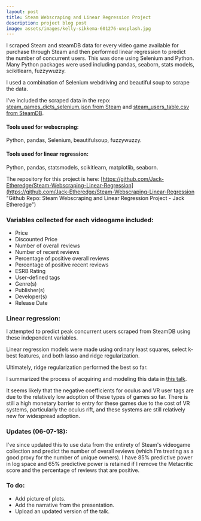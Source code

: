 ```yaml
---
layout: post
title: Steam Webscraping and Linear Regression Project
description: project blog post
image: assets/images/kelly-sikkema-601276-unsplash.jpg
---
```


I scraped Steam and steamDB data for every video game available for purchase through Steam and then performed linear regression to predict the number of concurrent users. This was done using Selenium and Python. Many Python packages were used including pandas, seaborn, stats models, scikitlearn, fuzzywuzzy.

I used a combination of Selenium webdriving and beautiful soup to scrape the data.

I've included the scraped data in the repo: [steam_games_dicts_selenium.json from Steam](https://github.com/Jack-Etheredge/Steam-Webscraping-Linear-Regression/master/steam_games_dicts_selenium.json) and [steam_users_table.csv from SteamDB](https://github.com/Jack-Etheredge/Steam-Webscraping-Linear-Regression/master/steam_users_table.csv).

#### Tools used for webscraping:
Python, pandas, Selenium, beautifulsoup, fuzzywuzzy.

#### Tools used for linear regression:
Python, pandas, statsmodels, scikitlearn, matplotlib, seaborn.

The repository for this project is here: [https://github.com/Jack-Etheredge/Steam-Webscraping-Linear-Regression](https://github.com/Jack-Etheredge/Steam-Webscraping-Linear-Regression "Github Repo: Steam Webscraping and Linear Regression Project - Jack Etheredge")

### Variables collected for each videogame included:

- Price
- Discounted Price
- Number of overall reviews
- Number of recent reviews
- Percentage of positive overall reviews
- Percentage of positive recent reviews
- ESRB Rating
- User-defined tags
- Genre(s)
- Publisher(s)
- Developer(s)
- Release Date

### Linear regression:

I attempted to predict peak concurrent users scraped from SteamDB using these independent variables.

Linear regression models were made using ordinary least squares, select k-best features, and both lasso and ridge regularization.

Ultimately, ridge regularization performed the best so far.

I summarized the process of acquiring and modeling this data in [this talk](https://github.com/Jack-Etheredge/Steam-Webscraping-Linear-Regression/master/Steam_Linear_Regression.pdf).

It seems likely that the negative coefficients for oculus and VR user tags are due to the relatively low adoption of these types of games so far. There is still a high monetary barrier to entry for these games due to the cost of VR systems, particularly the oculus rift, and these systems are still relatively new for widespread adoption.

### Updates (06-07-18):
I've since updated this to use data from the entirety of Steam's videogame collection and predict the number of overall reviews (which I'm treating as a good proxy for the number of unique owners). I have 85% predictive power in log space and 65% predictive power is retained if I remove the Metacritic score and the percentage of reviews that are positive.

### To do:

- Add picture of plots.
- Add the narrative from the presentation.
- Upload an updated version of the talk.

